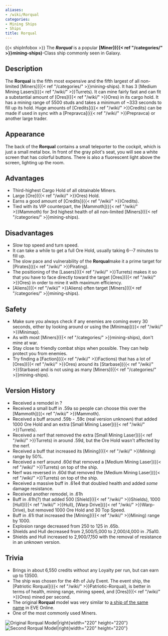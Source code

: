 ```yaml
---
aliases:
- /wiki/Rorqual
categories:
- Mining Ships
- Ships
title: Rorqual
---
```


{{< shipInfobox >}} The **_Rorqual_** is a popular **[Miner]({{< ref "/categories/" >}}mining-ships)**-Class ship commonly seen in Galaxy.

## Description

The **Rorqual** is the fifth most expensive and the fifth largest of all non-limited [Miners]({{< ref "/categories/" >}}mining-ships). It has 3 [Medium Mining Lasers]({{< ref "/wiki/" >}}Turrets). It can mine fairly fast and can fit a substantial amount of [Ores]({{< ref "/wiki/" >}}Ores) in its cargo hold. It has a mining range of 5500 studs and takes a minimum of ~333 seconds to fill up its hold. Huge amounts of [Credits]({{< ref "/wiki/" >}}Credits) can be made if used in sync with a [Prepravca]({{< ref "/wiki/" >}}Prepravca) or another large trader.

## Appearance

The back of the **Rorqual** contains a small teleporter to the cockpit, which is just a small metal box. In front of the gray pilot's seat, you will see a white screen that has colorful buttons. There is also a fluorescent light above the screen, lighting up the room.

## Advantages

- Third-highest Cargo Hold of all obtainable Miners.
- Large [Ore]({{< ref "/wiki/" >}}Ores) Hold.
- Earns a good amount of [Credits]({{< ref "/wiki/" >}}Credits).
- Tied with its VIP counterpart, the [Mammoth]({{< ref "/wiki/" >}}Mammoth) for 3rd highest health of all non-limited [Miners]({{< ref "/categories/" >}}mining-ships).

## Disadvantages

- Slow top speed and turn speed.
- It can take a while to get a full Ore Hold, usually taking 6--7 minutes to fill up.
- The slow pace and vulnerability of the **Rorqual**make it a prime target for [Pirates]({{< ref "/wiki/" >}}Pirating).
- The positioning of the [Lasers]({{< ref "/wiki/" >}}Turrets) makes it so that you have to face directly toward the target [Ores]({{< ref "/wiki/" >}}Ores) in order to mine it with maximum efficiency.
- [Aliens]({{< ref "/wiki/" >}}Aliens) often target [Miners]({{< ref "/categories/" >}}mining-ships).

## Safety

- Make sure you always check if any enemies are coming every 30 seconds, either by looking around or using the [Minimap]({{< ref "/wiki/" >}}Minimap).
- As with most [Miners]({{< ref "/categories/" >}}mining-ships), don't mine at war.
- Stay close to friendly combat ships when possible. They can help protect you from enemies.
- Try finding a [Faction]({{< ref "/wiki/" >}}Factions) that has a lot of [Ores]({{< ref "/wiki/" >}}Ores) around its [Starbase]({{< ref "/wiki/" >}}Starbase) and is not using as many [Miners]({{< ref "/categories/" >}}mining-ships).

## Version History 

- Received a remodel in ?
- Received a small buff in .59a so people can choose this over the [Mammoth]({{< ref "/wiki/" >}}Mammoth).
- Received a buff around .59b - .59c (real version unknown) that added 1000 Ore Hold and an extra [Small Mining Laser]({{< ref "/wiki/" >}}Turrets).
- Received a nerf that removed the extra [Small Mining Laser]({{< ref "/wiki/" >}}Turrets) in around .59d, but the Ore Hold wasn't affected by the nerf.
- Received a buff that increased its [Mining]({{< ref "/wiki/" >}}Mining) range by 50%.
- Received a nerf around .60d that removed a [Medium Mining Laser]({{< ref "/wiki/" >}}Turrets) on top of the ship.
- Nerf was reversed in .60d that removed the [Medium Mining Laser]({{< ref "/wiki/" >}}Turrets) on top of the ship.
- Received a massive buff in .61e4 that doubled health and added _some_ damage resistance.
- Received another remodel, in .61h
- Buff in .61h(?) that added 500 [Shield]({{< ref "/wiki/" >}}Shields), 1000 [Hull]({{< ref "/wiki/" >}}Hull), [Warp Drive]({{< ref "/wiki/" >}}Warp-Drive), but removed 1000 Ore Hold and 30 Top Speed.
- Buff in .61i that increased the [Mining]({{< ref "/wiki/" >}}Mining) range by 1000.
- Explosion range decreased from 250 to 125 in .65b.
- Shields and Hull decreased from 2,500/5,000 to 2,000/4,000 in .75a10.
- Shields and Hull increased to 2,900/7,150 with the removal of resistance in an unknown version.

## Trivia

- Brings in about 6,550 credits without any Loyalty per run, but can earn up to 13500.
- The ship was chosen for the 4th of July Event. The event ship, the [Patriotic Rorqual]({{< ref "/wiki/" >}}Patriotic-Rorqual), is better in terms of health, mining range, mining speed, and [Ores]({{< ref "/wiki/" >}}Ores) mined per second.
- The original **Rorqual** model was very similar to [a ship of the same name](https://wiki.eveuniversity.org/Rorqual) in EVE Online.
- One of the most commonly used Miners.

![Original Rorqual
Model|right](Old_Rorqual.png "Original Rorqual Model|right"){width="220" height="220"} ![Second Rorqual
Model|right](Rorqual_new.JPG "Second Rorqual Model|right"){width="220" height="220"}